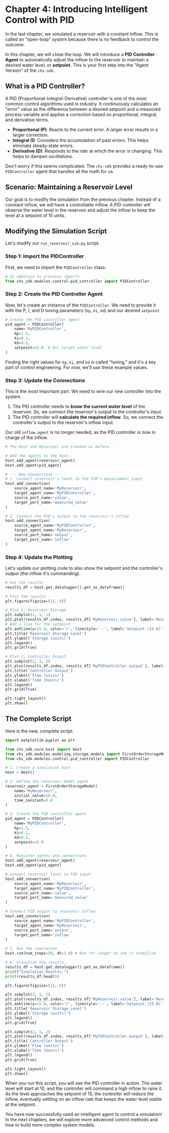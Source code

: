 # Chapter 4: Introducing Intelligent Control with PID

In the last chapter, we simulated a reservoir with a constant inflow. This is called an "open-loop" system because there is no feedback to control the outcome.

In this chapter, we will close the loop. We will introduce a **PID Controller Agent** to automatically adjust the inflow to the reservoir to maintain a desired water level, or **setpoint**. This is your first step into the "Agent Version" of the `chs-sdk`.

## What is a PID Controller?

A PID (Proportional-Integral-Derivative) controller is one of the most common control algorithms used in industry. It continuously calculates an "error" value as the difference between a desired setpoint and a measured process variable and applies a correction based on proportional, integral, and derivative terms.

*   **Proportional (P)**: Reacts to the current error. A larger error results in a larger correction.
*   **Integral (I)**: Considers the accumulation of past errors. This helps eliminate steady-state errors.
*   **Derivative (D)**: Responds to the rate at which the error is changing. This helps to dampen oscillations.

Don't worry if this seems complicated. The `chs-sdk` provides a ready-to-use `PIDController` agent that handles all the math for us.

## Scenario: Maintaining a Reservoir Level

Our goal is to modify the simulation from the previous chapter. Instead of a constant inflow, we will have a controllable inflow. A PID controller will observe the water level in the reservoir and adjust the inflow to keep the level at a setpoint of 15 units.

## Modifying the Simulation Script

Let's modify our `run_reservoir_sim.py` script.

### Step 1: Import the PIDController

First, we need to import the `PIDController` class.

```python
# In addition to previous imports
from chs_sdk.modules.control.pid_controller import PIDController
```

### Step 2: Create the PID Controller Agent

Now, let's create an instance of the `PIDController`. We need to provide it with the P, I, and D tuning parameters (`kp`, `ki`, `kd`) and our desired `setpoint`.

```python
# Create the PID controller agent
pid_agent = PIDController(
    name='MyPIDController',
    kp=1.5,
    ki=0.1,
    kd=0.5,
    setpoint=15.0  # Our target water level
)
```
Finding the right values for `kp`, `ki`, and `kd` is called "tuning," and it's a key part of control engineering. For now, we'll use these example values.

### Step 3: Update the Connections

This is the most important part. We need to wire our new controller into the system.

1.  The PID controller needs to **know the current water level** of the reservoir. So, we connect the reservoir's output to the controller's input.
2.  The PID controller will **calculate the required inflow**. So, we connect the controller's output to the reservoir's inflow input.

Our old `inflow_agent` is no longer needed, as the PID controller is now in charge of the inflow.

```python
# The Host and Reservoir are created as before...

# Add the agents to the host
host.add_agent(reservoir_agent)
host.add_agent(pid_agent)

# --- New Connections ---
# 1. Connect reservoir's level to the PID's measurement input
host.add_connection(
    source_agent_name='MyReservoir',
    target_agent_name='MyPIDController',
    source_port_name='value',
    target_port_name='measured_value'
)

# 2. Connect the PID's output to the reservoir's inflow
host.add_connection(
    source_agent_name='MyPIDController',
    target_agent_name='MyReservoir',
    source_port_name='output',
    target_port_name='inflow'
)
```

### Step 4: Update the Plotting

Let's update our plotting code to also show the setpoint and the controller's output (the inflow it's commanding).

```python
# Get the results
results_df = host.get_datalogger().get_as_dataframe()

# Plot the results
plt.figure(figsize=(12, 8))

# Plot 1: Reservoir Storage
plt.subplot(2, 1, 1)
plt.plot(results_df.index, results_df['MyReservoir.value'], label='Reservoir Storage')
# Add a line for the setpoint
plt.axhline(y=15.0, color='r', linestyle='--', label='Setpoint (15.0)')
plt.title('Reservoir Storage Level')
plt.ylabel('Storage (units)')
plt.legend()
plt.grid(True)

# Plot 2: Controller Output
plt.subplot(2, 1, 2)
plt.plot(results_df.index, results_df['MyPIDController.output'], label='PID Output (Inflow)')
plt.title('Controller Output')
plt.ylabel('Flow (units)')
plt.xlabel('Time (hours)')
plt.legend()
plt.grid(True)

plt.tight_layout()
plt.show()
```

## The Complete Script

Here is the new, complete script:

```python
import matplotlib.pyplot as plt

from chs_sdk.core.host import Host
from chs_sdk.modules.modeling.storage_models import FirstOrderStorageModel
from chs_sdk.modules.control.pid_controller import PIDController

# 1. Create a simulation host
host = Host()

# 2. Define the reservoir model agent
reservoir_agent = FirstOrderStorageModel(
    name='MyReservoir',
    initial_value=10.0,
    time_constant=5.0
)

# 3. Create the PID controller agent
pid_agent = PIDController(
    name='MyPIDController',
    kp=1.5,
    ki=0.1,
    kd=0.5,
    setpoint=15.0
)

# 4. Register agents and connections
host.add_agent(reservoir_agent)
host.add_agent(pid_agent)

# Connect reservoir level to PID input
host.add_connection(
    source_agent_name='MyReservoir',
    target_agent_name='MyPIDController',
    source_port_name='value',
    target_port_name='measured_value'
)

# Connect PID output to reservoir inflow
host.add_connection(
    source_agent_name='MyPIDController',
    target_agent_name='MyReservoir',
    source_port_name='output',
    target_port_name='inflow'
)

# 5. Run the simulation
host.run(num_steps=50, dt=1.0) # Run for longer to see it stabilize

# 6. Visualize the results
results_df = host.get_datalogger().get_as_dataframe()
print("Simulation Results:")
print(results_df.head())

plt.figure(figsize=(12, 8))

plt.subplot(2, 1, 1)
plt.plot(results_df.index, results_df['MyReservoir.value'], label='Reservoir Storage')
plt.axhline(y=15.0, color='r', linestyle='--', label='Setpoint (15.0)')
plt.title('Reservoir Storage Level')
plt.ylabel('Storage (units)')
plt.legend()
plt.grid(True)

plt.subplot(2, 1, 2)
plt.plot(results_df.index, results_df['MyPIDController.output'], label='PID Output (Inflow)')
plt.title('Controller Output')
plt.ylabel('Flow (units)')
plt.xlabel('Time (hours)')
plt.legend()
plt.grid(True)

plt.tight_layout()
plt.show()
```

When you run this script, you will see the PID controller in action. The water level will start at 10, and the controller will command a high inflow to raise it. As the level approaches the setpoint of 15, the controller will reduce the inflow, eventually settling on an inflow rate that keeps the water level stable at the setpoint.

You have now successfully used an intelligent agent to control a simulation! In the next chapters, we will explore more advanced control methods and how to build more complex system models.
